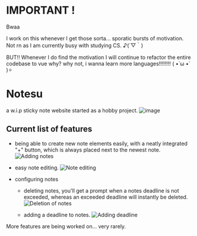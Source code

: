 # IMPORTANT !
Bwaa

I work on this whenever I get those sorta... sporatic bursts of motivation.
Not rn as I am currently busy with studying CS. ♪(´▽｀)

BUT!! Whenever I do find the motivation I will continue to refactor the entire codebase to vue
why? why not, i wanna learn more languages!!!!!!!! ( •̀ ω •́ )✧

# Notesu
a w.i.p sticky note website started as a hobby project.
![image](https://github.com/user-attachments/assets/ebd87851-38e3-4163-a85f-07e1dedec319)

## Current list of features
- being able to create new note elements easily, with a neatly integrated "+" button, which is always placed next to the newest note.
![Adding notes](https://github.com/user-attachments/assets/94e2d3cc-ce47-44de-99ce-e6acc2f48214)

- easy note editing.
![Note editing](https://github.com/user-attachments/assets/5ead0d82-121c-4388-bd5e-1cecb7f34048)

- configuring notes
  - deleting notes, you'll get a prompt when a notes deadline is not exceeded, whereas an exceeded deadline will instantly be deleted.
   ![Deletion of notes](https://github.com/user-attachments/assets/8b668745-7334-4c93-a15c-9db0589f1245)

  - adding a deadline to notes.
    ![Adding deadline](https://github.com/user-attachments/assets/59a12a83-b1a9-410b-bf37-89c088f9aa0b)

More features are being worked on... very rarely.
